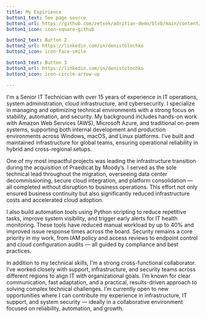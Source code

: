 ```yaml
---
title: My Expirience
button1_text: See page source
button1_url: https://github.com/zetxek/adritian-demo/blob/main/content/experience/_index.md
button1_icon: icon-square-github

button2_text: Button 2
button2_url: https://linkedin.com/in/denistolochko
button2_icon: icon-face-smile

button3_text: Button 3
button3_url: https://linkedin.com/in/denistolochko
button3_icon: icon-circle-arrow-up

---
```


I'm a Senior IT Technician with over 15 years of experience in IT operations, system administration, cloud infrastructure, and cybersecurity. I specialize in managing and optimizing technical environments with a strong focus on stability, automation, and security. My background includes hands-on work with Amazon Web Services (AWS), Microsoft Azure, and traditional on-prem systems, supporting both internal development and production environments across Windows, macOS, and Linux platforms. I've built and maintained infrastructure for global teams, ensuring operational reliability in hybrid and cross-regional setups.

One of my most impactful projects was leading the infrastructure transition during the acquisition of Praedicat by Moody’s. I served as the sole technical lead throughout the migration, overseeing data center decommissioning, secure cloud integration, and platform consolidation — all completed without disruption to business operations. This effort not only ensured business continuity but also significantly reduced infrastructure costs and accelerated cloud adoption.

I also build automation tools using Python scripting to reduce repetitive tasks, improve system visibility, and trigger early alerts for IT health monitoring. These tools have reduced manual workload by up to 40% and improved issue response times across the board. Security remains a core priority in my work, from IAM policy and access reviews to endpoint control and cloud configuration audits — all guided by compliance and best practices.

In addition to my technical skills, I’m a strong cross-functional collaborator. I’ve worked closely with support, infrastructure, and security teams across different regions to align IT with organizational goals. I’m known for clear communication, fast adaptation, and a practical, results-driven approach to solving complex technical challenges. I’m currently open to new opportunities where I can contribute my experience in infrastructure, IT support, and system security — ideally in a collaborative environment focused on reliability, automation, and growth.